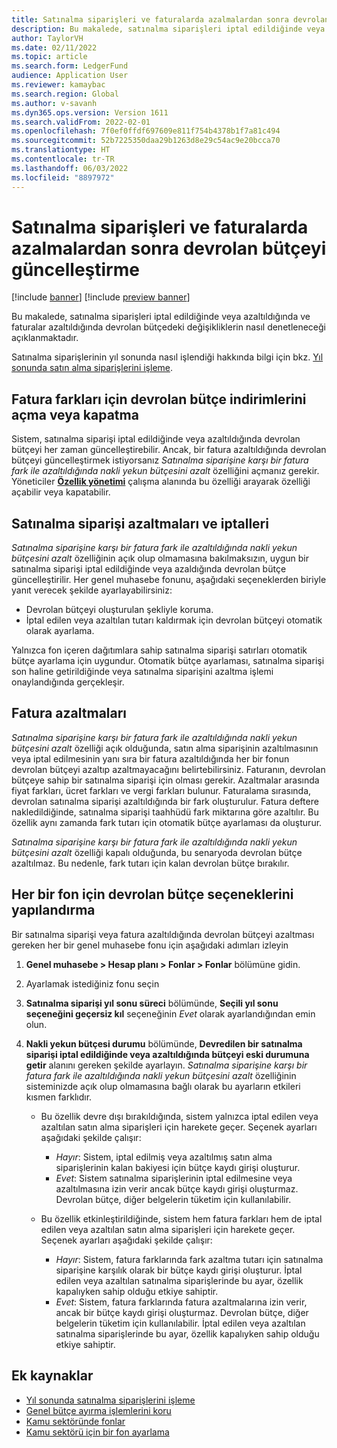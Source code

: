 ```yaml
---
title: Satınalma siparişleri ve faturalarda azalmalardan sonra devrolan bütçeyi güncelleştirme
description: Bu makalede, satınalma siparişleri iptal edildiğinde veya azaltıldığında ve faturalar azaltıldığında devrolan bütçedeki değişikliklerin nasıl denetleneceği açıklanmaktadır.
author: TaylorVH
ms.date: 02/11/2022
ms.topic: article
ms.search.form: LedgerFund
audience: Application User
ms.reviewer: kamaybac
ms.search.region: Global
ms.author: v-savanh
ms.dyn365.ops.version: Version 1611
ms.search.validFrom: 2022-02-01
ms.openlocfilehash: 7f0ef0ffdf697609e811f754b4378b1f7a81c494
ms.sourcegitcommit: 52b7225350daa29b1263d8e29c54ac9e20bcca70
ms.translationtype: HT
ms.contentlocale: tr-TR
ms.lasthandoff: 06/03/2022
ms.locfileid: "8897972"
---
```

# <a name="update-the-carry-forward-budget-after-reductions-in-purchase-orders-and-invoices"></a>Satınalma siparişleri ve faturalarda azalmalardan sonra devrolan bütçeyi güncelleştirme

[!include [banner](../includes/banner.md)]
[!include [preview banner](../includes/preview-banner.md)]

Bu makalede, satınalma siparişleri iptal edildiğinde veya azaltıldığında ve faturalar azaltıldığında devrolan bütçedeki değişikliklerin nasıl denetleneceği açıklanmaktadır.

Satınalma siparişlerinin yıl sonunda nasıl işlendiği hakkında bilgi için bkz. [Yıl sonunda satın alma siparişlerini işleme](/dynamicsax-2012/appuser-itpro/process-purchase-orders-at-year-end).

## <a name="turn-carry-forward-budget-reductions-for-invoice-variances-on-or-off"></a>Fatura farkları için devrolan bütçe indirimlerini açma veya kapatma

Sistem, satınalma siparişi iptal edildiğinde veya azaltıldığında devrolan bütçeyi her zaman güncelleştirebilir. Ancak, bir fatura azaltıldığında devrolan bütçeyi güncelleştirmek istiyorsanız *Satınalma siparişine karşı bir fatura fark ile azaltıldığında nakli yekun bütçesini azalt* özelliğini açmanız gerekir. Yöneticiler **[Özellik yönetimi](../../fin-ops-core/fin-ops/get-started/feature-management/feature-management-overview.md)** çalışma alanında bu özelliği arayarak özelliği açabilir veya kapatabilir.

## <a name="purchase-order-reductions-and-cancellations"></a>Satınalma siparişi azaltmaları ve iptalleri

*Satınalma siparişine karşı bir fatura fark ile azaltıldığında nakli yekun bütçesini azalt* özelliğinin açık olup olmamasına bakılmaksızın, uygun bir satınalma siparişi iptal edildiğinde veya azaldığında devrolan bütçe güncelleştirilir. Her genel muhasebe fonunu, aşağıdaki seçeneklerden biriyle yanıt verecek şekilde ayarlayabilirsiniz:

- Devrolan bütçeyi oluşturulan şekliyle koruma.
- İptal edilen veya azaltılan tutarı kaldırmak için devrolan bütçeyi otomatik olarak ayarlama.

Yalnızca fon içeren dağıtımlara sahip satınalma siparişi satırları otomatik bütçe ayarlama için uygundur. Otomatik bütçe ayarlaması, satınalma siparişi son haline getirildiğinde veya satınalma siparişini azaltma işlemi onaylandığında gerçekleşir.

## <a name="invoice-reductions"></a>Fatura azaltmaları

*Satınalma siparişine karşı bir fatura fark ile azaltıldığında nakli yekun bütçesini azalt* özelliği açık olduğunda, satın alma siparişinin azaltılmasının veya iptal edilmesinin yanı sıra bir fatura azaltıldığında her bir fonun devrolan bütçeyi azaltıp azaltmayacağını belirtebilirsiniz. Faturanın, devrolan bütçeye sahip bir satınalma siparişi için olması gerekir. Azaltmalar arasında fiyat farkları, ücret farkları ve vergi farkları bulunur. Faturalama sırasında, devrolan satınalma siparişi azaltıldığında bir fark oluşturulur. Fatura deftere nakledildiğinde, satınalma siparişi taahhüdü fark miktarına göre azaltılır. Bu özellik aynı zamanda fark tutarı için otomatik bütçe ayarlaması da oluşturur.

*Satınalma siparişine karşı bir fatura fark ile azaltıldığında nakli yekun bütçesini azalt* özelliği kapalı olduğunda, bu senaryoda devrolan bütçe azaltılmaz. Bu nedenle, fark tutarı için kalan devrolan bütçe bırakılır.

## <a name="configure-the-carry-forward-budget-options-for-each-fund"></a>Her bir fon için devrolan bütçe seçeneklerini yapılandırma

Bir satınalma siparişi veya fatura azaltıldığında devrolan bütçeyi azaltması gereken her bir genel muhasebe fonu için aşağıdaki adımları izleyin

1. **Genel muhasebe \> Hesap planı \> Fonlar \> Fonlar** bölümüne gidin.
1. Ayarlamak istediğiniz fonu seçin
1. **Satınalma siparişi yıl sonu süreci** bölümünde, **Seçili yıl sonu seçeneğini geçersiz kıl** seçeneğinin *Evet* olarak ayarlandığından emin olun.
1. **Nakli yekun bütçesi durumu** bölümünde, **Devredilen bir satınalma siparişi iptal edildiğinde veya azaltıldığında bütçeyi eski durumuna getir** alanını gereken şekilde ayarlayın. *Satınalma siparişine karşı bir fatura fark ile azaltıldığında nakli yekun bütçesini azalt* özelliğinin sisteminizde açık olup olmamasına bağlı olarak bu ayarların etkileri kısmen farklıdır.

    - Bu özellik devre dışı bırakıldığında, sistem yalnızca iptal edilen veya azaltılan satın alma siparişleri için harekete geçer. Seçenek ayarları aşağıdaki şekilde çalışır:

        - *Hayır*: Sistem, iptal edilmiş veya azaltılmış satın alma siparişlerinin kalan bakiyesi için bütçe kaydı girişi oluşturur.
        - *Evet*: Sistem satınalma siparişlerinin iptal edilmesine veya azaltılmasına izin verir ancak bütçe kaydı girişi oluşturmaz. Devrolan bütçe, diğer belgelerin tüketim için kullanılabilir.

    - Bu özellik etkinleştirildiğinde, sistem hem fatura farkları hem de iptal edilen veya azaltılan satın alma siparişleri için harekete geçer. Seçenek ayarları aşağıdaki şekilde çalışır:

        - *Hayır*: Sistem, fatura farklarında fark azaltma tutarı için satınalma siparişine karşılık olarak bir bütçe kaydı girişi oluşturur. İptal edilen veya azaltılan satınalma siparişlerinde bu ayar, özellik kapalıyken sahip olduğu etkiye sahiptir.
        - *Evet*: Sistem, fatura farklarında fatura azaltmalarına izin verir, ancak bir bütçe kaydı girişi oluşturmaz. Devrolan bütçe, diğer belgelerin tüketim için kullanılabilir. İptal edilen veya azaltılan satınalma siparişlerinde bu ayar, özellik kapalıyken sahip olduğu etkiye sahiptir.

## <a name="additional-resources"></a>Ek kaynaklar

- [Yıl sonunda satınalma siparişlerini işleme](/dynamicsax-2012/appuser-itpro/process-purchase-orders-at-year-end)
- [Genel bütçe ayırma işlemlerini koru](general-budget-reservation-tasks.md)
- [Kamu sektöründe fonlar](funds-public-sector.md)
- [Kamu sektörü için bir fon ayarlama](tasks/set-up-fund-public-sector.md)
